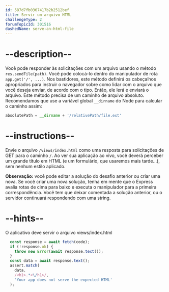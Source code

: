 ```yaml
---
id: 587d7fb0367417b2b2512bef
title: Servir um arquivo HTML
challengeType: 2
forumTopicId: 301516
dashedName: serve-an-html-file
---
```


# --description--

Você pode responder às solicitações com um arquivo usando o método `res.sendFile(path)`. Você pode colocá-lo dentro do manipulador de rota `app.get('/', ...)`. Nos bastidores, este método definirá os cabeçalhos apropriados para instruir o navegador sobre como lidar com o arquivo que você deseja enviar, de acordo com o tipo. Então, ele lerá e enviará o arquivo. Este método precisa de um caminho de arquivo absoluto. Recomendamos que use a variável global `__dirname` do Node para calcular o caminho assim:

```js
absolutePath = __dirname + '/relativePath/file.ext'
```

# --instructions--

Envie o arquivo `/views/index.html` como uma resposta para solicitações de GET para o caminho `/`. Ao ver sua aplicação ao vivo, você deverá perceber um grande título em HTML (e um formulário, que usaremos mais tarde…), sem nenhum estilo aplicado.

**Observação:** você pode editar a solução do desafio anterior ou criar uma nova. Se você criar uma nova solução, tenha em mente que o Express avalia rotas de cima para baixo e executa o manipulador para a primeira correspondência. Você tem que deixar comentada a solução anterior, ou o servidor continuará respondendo com uma string.

# --hints--

O aplicativo deve servir o arquivo views/index.html

```js
  const response = await fetch(code);
  if (!response.ok) {
    throw new Error(await response.text());
  }
  const data = await response.text();
  assert.match(
    data,
    /<h1>.*<\/h1>/,
    'Your app does not serve the expected HTML'
  );
```


